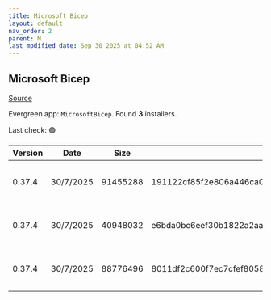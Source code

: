 ```yaml
---
title: Microsoft Bicep
layout: default
nav_order: 2
parent: M
last_modified_date: Sep 30 2025 at 04:52 AM
---
```


## Microsoft Bicep

[Source](https://docs.microsoft.com/en-us/azure/azure-resource-manager/bicep/overview)

Evergreen app: `MicrosoftBicep`. Found **3** installers.

Last check: 🟢

| Version | Date      | Size     | Sha256                                                           | Architecture | InstallerType | Type | URI                                                                                                                                                                  |
| ------- | --------- | -------- | ---------------------------------------------------------------- | ------------ | ------------- | ---- | -------------------------------------------------------------------------------------------------------------------------------------------------------------------- |
| 0.37.4  | 30/7/2025 | 91455288 | 191122cf85f2e806a446ca081be6f0c374b90b8447395f4e75d1df49d5bf1408 | ARM64        | Default       | exe  | [https://github.com/Azure/bicep/releases/download/v0.37.4/bicep-win-arm64.exe](https://github.com/Azure/bicep/releases/download/v0.37.4/bicep-win-arm64.exe)         |
| 0.37.4  | 30/7/2025 | 40948032 | e6bda0bc6eef30b1822a2aae51ec9cdd93fd54d622d9e4282e347fecc76f4ed1 | x64          | Default       | exe  | [https://github.com/Azure/bicep/releases/download/v0.37.4/bicep-setup-win-x64.exe](https://github.com/Azure/bicep/releases/download/v0.37.4/bicep-setup-win-x64.exe) |
| 0.37.4  | 30/7/2025 | 88776496 | 8011df2c600f7ec7cfef8058f1b0c8629770421344047a3524608367165e0715 | x64          | Default       | exe  | [https://github.com/Azure/bicep/releases/download/v0.37.4/bicep-win-x64.exe](https://github.com/Azure/bicep/releases/download/v0.37.4/bicep-win-x64.exe)             |
